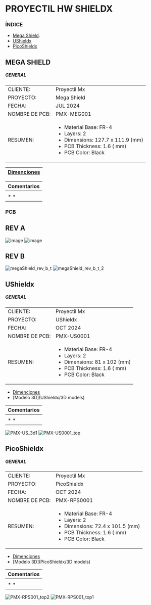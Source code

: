 # PROYECTIL HW SHIELDX
### ÍNDICE

+ [Mega Shield](#MEGA-SHIELD).
+ [UShieldx](#UShieldx)
+ [PicoShieldx](#PicoShieldx)


## MEGA SHIELD 
  
##### GENERAL
 
 <table>
 <tr>
 <td>CLIENTE: </td>
 <td> Proyectil Mx </td>
 <tr>
 <td>PROYECTO: </td>
 <td>Mega Shield </td>
 <tr>
 <td>FECHA:</td>
 <td>JUL 2024</td>
 <tr>
 <td>NOMBRE DE PCB:</td>
 <td>PMX-MEG001 </td>

 <tr>
    <td>RESUMEN: </td>
 <td>
 
  - Material Base:       FR-4<br>
  - Layers:              2   <br>
  - Dimensions:        127.7 x 111.9 (mm)<br>
  - PCB Thickness:                                           1.6      ( mm)
  - PCB Color:      Black                                              
 
                                                               
 </td>
 </table>



 |[Dimenciones](Nombre_del_pcb/README.md)|
  |----- |
 
 |  **Comentarios**                                             | 
 | --------------------------------------------------      | 
 |   |
 | *                                                     * |


### PCB

## REV A
![image](https://github.com/ProyectilMx/Mega-Shield/assets/40368863/c0ab3b0e-cef1-4219-99a1-0d15f310a8af)
![image](https://github.com/ProyectilMx/Mega-Shield/assets/40368863/98e131aa-cfa5-4529-ba91-bd925cba1724)
## REV B
![megaShield_rev_b_t](https://github.com/user-attachments/assets/6712250f-5ce9-4bed-affb-b683a9f51f8e)
![megaShield_rev_b_t_2](https://github.com/user-attachments/assets/e7c559bc-a69f-42de-8452-f11f54cd7d7b)

## UShieldx

##### GENERAL
 
 <table>
 <tr>
 <td>CLIENTE: </td>
 <td> Proyectil Mx </td>
 <tr>
 <td>PROYECTO: </td>
 <td>UShieldx </td>
 <tr>
 <td>FECHA:</td>
 <td>OCT 2024</td>
 <tr>
 <td>NOMBRE DE PCB:</td>
 <td>PMX-US0001 </td>

 <tr>
    <td>RESUMEN: </td>
 <td>
 
  - Material Base:       FR-4<br>
  - Layers:              2   <br>
  - Dimensions:        81 x 102 (mm)<br>
  - PCB Thickness:                                           1.6      ( mm)
  - PCB Color:      Black                                              
 
                                                               
 </td>
 </table>

 + [Dimenciones](UShieldx/plano_ushield_page-0001.jpg)
 + [Modelo 3D](UShieldx/3D models)

 
 |  **Comentarios**                                             | 
 | --------------------------------------------------      | 
 |   |
 | *                                                     * |
 
![PMX-US_3d1](https://github.com/user-attachments/assets/7117117d-f04b-4563-96b0-8edf5a254865)
![PMX-US0001_top](https://github.com/user-attachments/assets/ca9c3841-19d2-46cd-9e68-a2ef980946cf)

## PicoShieldx

##### GENERAL
 
 <table>
 <tr>
 <td>CLIENTE: </td>
 <td> Proyectil Mx </td>
 <tr>
 <td>PROYECTO: </td>
 <td>PicoShieldx </td>
 <tr>
 <td>FECHA:</td>
 <td>OCT 2024</td>
 <tr>
 <td>NOMBRE DE PCB:</td>
 <td>PMX-RPS0001 </td>

 <tr>
    <td>RESUMEN: </td>
 <td>
 
  - Material Base:       FR-4<br>
  - Layers:              2   <br>
  - Dimensions:        72.4 x 101.5 (mm)<br>
  - PCB Thickness:                                           1.6      ( mm)
  - PCB Color:      Black                                              
 
                                                               
 </td>
 </table>

 + [Dimenciones](PicoShieldx/picoShieldx_v1.0.0_page-0001.jpg)
 + [Modelo 3D](PicoShieldx/3D models)
  
 
 |  **Comentarios**                                             | 
 | --------------------------------------------------      | 
 |   |
 | *                                                     * |


![PMX-RPS001_top2](https://github.com/user-attachments/assets/b55d2777-dd35-410b-a170-c190f7b8dee3)
![PMX-RPS001_top1](https://github.com/user-attachments/assets/69df9e31-f144-4ff4-ac99-6375d28140d6)
